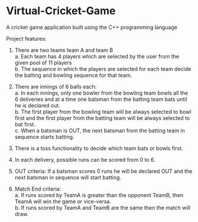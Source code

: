 # Virtual-Cricket-Game
A cricket game application built using the C++ programming language

Project features:
1. There are two teams team A and team B  
a. Each team has 4 players which are selected by the user from the given pool of 11 players  
b. The sequence in which the players are selected for each team decide the batting and bowling sequence for that team.

2. There are innings of 6 balls each:  
a. In each innings, only one bowler from the bowling team bowls all the 6 deliveries and at a time one batsman from the batting team bats until he is declared out.  
b. The first player from the bowling team will be always selected to bowl first and the first player from the batting team will be always selected to bat first.  
c. When a batsman is OUT, the next batsman from the batting team in sequence starts batting.

3. There is a toss functionality to decide which team bats or bowls first.

4. In each delivery, possible runs can be scored from 0 to 6.

5. OUT criteria: If a batsman scores 0 runs he will be declared OUT and the next batsman in sequence will start batting.

6. Match End criteria:  
a. If runs scored by TeamA is greater than the opponent TeamB, then TeamA will win the game or vice-versa.  
b. If runs scored by TeamA and TeamB are the same then the match will draw.
